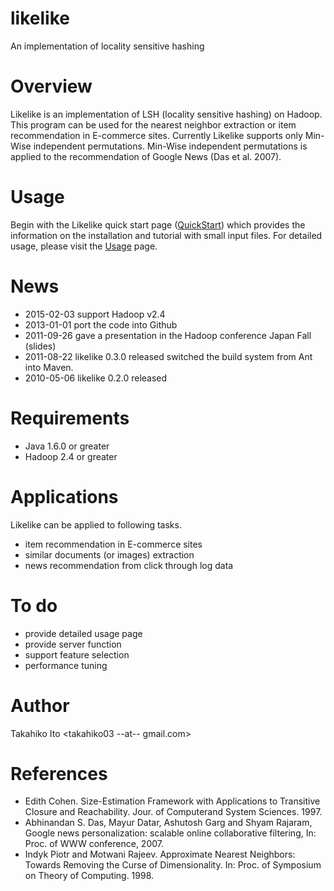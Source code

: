 likelike
========

An implementation of locality sensitive hashing

Overview
============

Likelike is an implementation of LSH (locality sensitive hashing) on Hadoop. This program can be used for the nearest neighbor extraction or item recommendation in E-commerce sites. Currently Likelike supports only Min-Wise independent permutations. Min-Wise independent permutations is applied to the recommendation of Google News (Das et al. 2007).

Usage
========
Begin with the Likelike quick start page ([QuickStart](https://github.com/takahi-i/likelike/wiki/Qick-Start)) which provides the information on the installation and tutorial with small input files. For detailed usage, please visit the [Usage](https://github.com/takahi-i/likelike/wiki/Usage) page.

News
======
- 2015-02-03 support Hadoop v2.4
- 2013-01-01 port the code into Github
- 2011-09-26 gave a presentation in the Hadoop conference Japan Fall (slides)
- 2011-08-22 likelike 0.3.0 released
switched the build system from Ant into Maven.
- 2010-05-06 likelike 0.2.0 released

Requirements
===============
- Java 1.6.0 or greater
- Hadoop 2.4 or greater

Applications
==============
Likelike can be applied to following tasks.

- item recommendation in E-commerce sites
- similar documents (or images) extraction
- news recommendation from click through log data

To do
========
- provide detailed usage page
- provide server function
- support feature selection
- performance tuning

Author
==========
Takahiko Ito <takahiko03 --at-- gmail.com>

References
===========
- Edith Cohen. Size-Estimation Framework with Applications to Transitive Closure and Reachability. Jour. of Computerand System Sciences. 1997.
- Abhinandan S. Das, Mayur Datar, Ashutosh Garg and Shyam Rajaram, Google news personalization: scalable online collaborative filtering, In: Proc. of WWW conference, 2007.
- Indyk Piotr and Motwani Rajeev. Approximate Nearest Neighbors: Towards Removing the Curse of Dimensionality. In: Proc. of Symposium on Theory of Computing. 1998.
